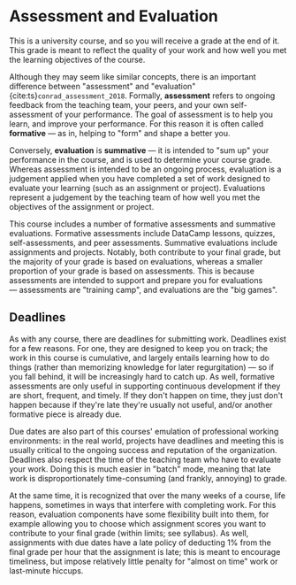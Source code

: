 # Assessment and Evaluation

This is a university course, and so you will receive a grade at the end of it. This grade is meant to reflect the quality of your work and how well you met the learning objectives of the course.

Although they may seem like similar concepts, there is an important difference between "assessment" and "evaluation" {cite:ts}`conrad_assessment_2018`. Formally, **assessment** refers to ongoing feedback from the teaching team, your peers, and your own self-assessment of your performance. The goal of assessment is to help you learn, and improve your performance. For this reason it is often called **formative** — as in, helping to "form" and shape a better you.

Conversely, **evaluation** is **summative** — it is intended to "sum up" your performance in the course, and is used to determine your course grade. Whereas assessment is intended to be an ongoing process, evaluation is a judgement applied when you have completed a set of work designed to evaluate your learning (such as an assignment or project). Evaluations represent a judgement by the teaching team of how well you met the objectives of the assignment or project.

This course includes a number of formative assessments and summative evaluations. Formative assessments include DataCamp lessons, quizzes, self-assessments, and peer assessments. Summative evaluations include assignments and projects. Notably, both contribute to your final grade, but the majority of your grade is based on evaluations, whereas a smaller proportion of your grade is based on assessments. This is because assessments are intended to support and prepare you for evaluations — assessments are "training camp", and evaluations are the "big games".

## Deadlines

As with any course, there are deadlines for submitting work. Deadlines exist for a few reasons. For one, they are designed to keep you on track; the work in this course is cumulative, and largely entails learning how to do things (rather than memorizing knowledge for later regurgitation) — so if you fall behind, it will be increasingly hard to catch up. As well, formative assessments are only useful in supporting continuous development if they are short, frequent, and timely. If they don't happen on time, they just don't happen because if they're late they're usually not useful, and/or another formative piece is already due.

Due dates are also part of this courses' emulation of professional working environments: in the real world, projects have deadlines and meeting this is usually critical to the ongoing success and reputation of the organization. Deadlines also respect the time of the teaching team who have to evaluate your work. Doing this is much easier in "batch" mode, meaning that late work is disproportionately time-consuming (and frankly, annoying) to grade.

At the same time, it is recognized that over the many weeks of a course, life happens, sometimes in ways that interfere with completing work. For this reason, evaluation components have some flexibility built into them, for example allowing you to choose which assignment scores you want to contribute to your final grade (within limits; see syllabus). As well, assignments with due dates have a late policy of deducting 1% from the final grade per hour that the assignment is late; this is meant to encourage timeliness, but impose relatively little penalty for "almost on time" work or last-minute hiccups.
